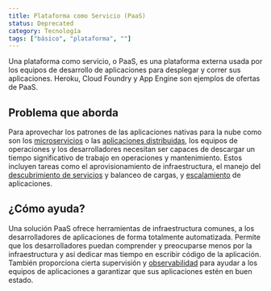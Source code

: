 ```yaml
---
title: Plataforma como Servicio (PaaS)
status: Deprecated
category: Tecnología
tags: ["básico", "plataforma", ""]
---
```


Una plataforma como servicio, o PaaS, es una plataforma externa usada por los equipos de desarrollo de aplicaciones para desplegar y correr sus aplicaciones.
Heroku, Cloud Foundry y App Engine son ejemplos de ofertas de PaaS.

## Problema que aborda

Para aprovechar los patrones de las aplicaciones nativas para la nube como son los [microservicios](/es/microservices/) o las [aplicaciones distribuidas](/es/distributed-apps/),
los equipos de operaciones y los desarrolladores necesitan ser capaces de descargar un tiempo significativo de trabajo en operaciones y mantenimiento.
Estos incluyen tareas como el aprovisionamiento de infraestructura,
el manejo del [descubrimiento de servicios](/es/service-discovery/) y balanceo de cargas, y [escalamiento](/es/scalability/) de aplicaciones.

## ¿Cómo ayuda?

Una solución PaaS ofrece herramientas de infraestructura comunes, a los desarrolladores de aplicaciones de forma totalmente automatizada.
Permite que los desarrolladores puedan comprender y preocuparse menos por la infraestructura y así dedicar mas tiempo en escribir código de la aplicación.
También proporciona cierta supervisión y [observabilidad](/es/observability/) para ayudar a los equipos de aplicaciones a garantizar que sus aplicaciones estén en buen estado.

